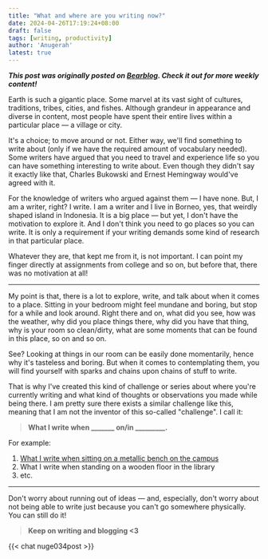 ```yaml
---
title: "What and where are you writing now?"
date: 2024-04-26T17:19:24+08:00
draft: false
tags: [writing, productivity]
author: 'Anugerah'
latest: true
---
```



***This post was originally posted on [Bearblog](https://factorygarden.bearblog.dev/what-and-where-are-you-writing-now/). Check it out for more weekly content!***


Earth is such a gigantic place. Some marvel at its vast sight of cultures, traditions, tribes, cities, and fishes. Although grandeur in appearance and diverse in content, most people have spent their entire lives within a particular place — a village or city.

It's a choice; to move around or not. Either way, we'll find something to write about (only if we have the required amount of vocabulary needed). Some writers have argued that you need to travel and experience life so you can have something interesting to write about. Even though they didn't say it exactly like that, Charles Bukowski and Ernest Hemingway would've agreed with it.

For the knowledge of writers who argued against them — I have none. But, I am a writer, right? I write. I am a writer and I live in Borneo, yes, that weirdly shaped island in Indonesia. It is a big place — but yet, I don't have the motivation to explore it. And I don't think you need to go places so you can write. It is only a requirement if your writing demands some kind of research in that particular place.

Whatever they are, that kept me from it, is not important. I can point my finger directly at assignments from college and so on, but before that, there was no motivation at all!

---

My point is that, there is a lot to explore, write, and talk about when it comes to a place. Sitting in your bedroom might feel mundane and boring, but stop for a while and look around. Right there and on, what did you see, how was the weather, why did you place things there, why did you have that thing, why is your room so clean/dirty, what are some moments that can be found in this place, so on and so on.

See? Looking at things in our room can be easily done momentarily, hence why it's tasteless and boring. But when it comes to contemplating them, you will find yourself with sparks and chains upon chains of stuff to write.

That is why I've created this kind of challenge or series about where you're currently writing and what kind of thoughts or observations you made while being there. I am pretty sure there exists a similar challenge like this, meaning that I am not the inventor of this so-called "challenge". I call it: 



> **What I write when _______ on/in _________.**

For example:
1. [What I write when sitting on a metallic bench on the campus](https://factorygarden.bearblog.dev/what-i-write-when-sitting-on-a-metallic-bench-on-the-campus/)
2. What I write when standing on a wooden floor in the library
3. etc.

---
Don't worry about running out of ideas — and, especially, don't worry about not being able to write just because you can't go somewhere physically. You can still do it!

> **Keep on writing and blogging <3**

{{< chat nuge034post >}}